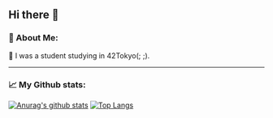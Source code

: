 <h2 align="left"> Hi there 👋</h2>


<h3 align="left">🤵 About Me:</h3>

🌱 I was a student studying in 42Tokyo(; ;).


* * *  
<h3 align="left">📈 My Github stats:</h3>

[![Anurag's github stats](https://github-readme-stats.vercel.app/api?username=jijiji-onaka&show_icons=true&theme=tokyonight)](https://github.com/anuraghazra/github-readme-stats)
[![Top Langs](https://github-readme-stats.vercel.app/api/top-langs/?username=jijiji-onaka&layout=compact&theme=tokyonight)](https://github.com/anuraghazra/github-readme-stats)

<!--- made by https://github.com/anuraghazra/github-readme-stats --->
